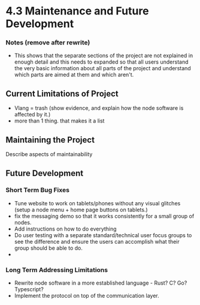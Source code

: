 # 4.3 Maintenance and Future Development

### Notes (remove after rewrite)

* This shows that the separate sections of the project are not explained in enough detail and this needs to expanded so that all users understand the very basic information about all parts of the project and understand which parts are aimed at them and which aren't.

## Current Limitations of Project

* Vlang = trash (show evidence, and explain how the node software is affected by it.)
* more than 1 thing. that makes it a list

## Maintaining the Project

Describe aspects of maintainability

## Future Development&#x20;

### Short Term Bug Fixes

* Tune website to work on tablets/phones without any visual glitches (setup a node menu + home page buttons on tablets.)
* fix the messaging demo so that it works consistently for a small group of nodes.
* Add instructions on how to do everything
* Do user testing with a separate standard/technical user focus groups to see the difference and ensure the users can accomplish what their group should be able to do.
*

### Long Term Addressing Limitations

* Rewrite node software in a more established language - Rust? C? Go? Typescript?
* Implement the protocol on top of the communication layer.
